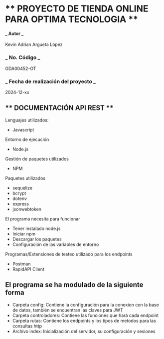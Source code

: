 # ** PROYECTO DE TIENDA ONLINE PARA OPTIMA TECNOLOGIA **

#### _ Autor _

Kevin Adrian Argueta López

### _ No. Código _

GDA00452-OT

### _ Fecha de realización del proyecto _

2024-12-xx

## ** DOCUMENTACIÓN API REST **

Lenguajes utilizados:

- Javascript

Entorno de ejecución

- Node.js

Gestión de paquetes utilizados

- NPM

Paquetes utilizados

- sequelize
- bcrypt
- dotenv
- express
- jsonwebtoken

El programa necesita para funcionar

- Tener instalado node.js
- Iniciar npm
- Descargar los paquetes
- Configuración de las variables de entorno

Programas/Extensiones de testeo utilizado para los endpoints

- Postman
- RapidAPI Client

## El programa se ha modulado de la siguiente forma

- Carpeta config: Contiene la configuración para la conexion con la base de datos, también se encuentran las claves para JWT
- Carpeta controladores: Contiene las funciones que hará cada endpoint
- Carpeta rutas: Contiene los endpoints y los tipos de metodos para las consultas http
- Archivo index: Inicialización del servidor, su configuración y sesiones

